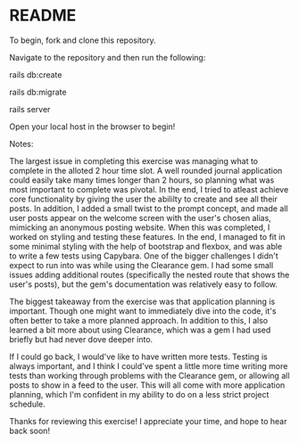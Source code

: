 # README

To begin, fork and clone this repository.

Navigate to the repository and then run the following: 

rails db:create 

rails db:migrate

rails server 

Open your local host in the browser to begin!

Notes:

  The largest issue in completing this exercise was managing what to complete in the alloted 2 hour time slot. A well rounded journal application could easily take many times longer than 2 hours, so planning what was most important to complete was pivotal. In the end, I tried to atleast achieve core functionality by giving the user the abililty to create and see all their posts. In addition, I added a small twist to the prompt concept, and made all user posts appear on the welcome screen with the user's chosen alias, mimicking an anonymous posting website. When this was completed, I worked on styling and testing these features. In the end, I managed to fit in some minimal styling with the help of bootstrap and flexbox, and was able to write a few tests using Capybara. 
One of the bigger challenges I didn't expect to run into was while using the Clearance gem. I had some small issues adding additional routes (specifically the nested route that shows the user's posts), but the gem's documentation was relatively easy to follow. 

  The biggest takeaway from the exercise was that application planning is important. Though one might want to immediately dive into the code, it's often better to take a more planned approach. In addition to this, I also learned a bit more about using Clearance, which was a gem I had used briefly but had never dove deeper into. 
  
 If I could go back, I would've like to have written more tests. Testing is always important, and I think I could've spent a little more time writing more tests than working through problems with the Clearance gem, or allowing all posts to show in a feed to the user. This will all come with more application planning, which I'm confident in my ability to do on a less strict project schedule.
 
 Thanks for reviewing this exercise! I appreciate your time, and hope to hear back soon!

